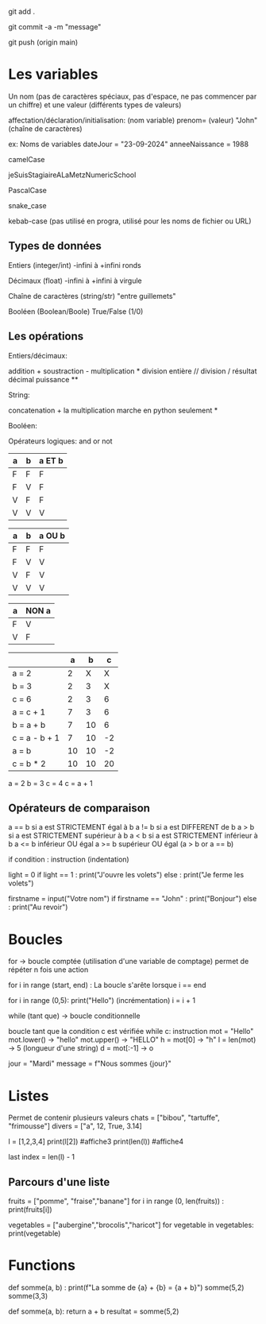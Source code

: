 
git add .

git commit -a -m "message"

git push (origin main)

# Les variables

Un nom (pas de caractères spéciaux, pas d'espace, ne pas commencer par un chiffre) et une valeur (différents types de valeurs)

affectation/déclaration/initialisation:
(nom variable) prenom= (valeur) "John" (chaîne de caractères)

ex: Noms de variables
dateJour = "23-09-2024"
anneeNaissance = 1988

camelCase

jeSuisStagiaireALaMetzNumericSchool

PascalCase

snake_case

kebab-case (pas utilisé en progra, utilisé pour les noms de fichier ou URL)

## Types de données

Entiers (integer/int)
-infini à +infini
ronds

Décimaux (float)
-infini à +infini
à virgule

Chaîne de caractères (string/str)
"entre guillemets"

Booléen (Boolean/Boole)
True/False (1/0)

## Les opérations

Entiers/décimaux:

addition +
soustraction -
multiplication \*
division entière //
division / résultat décimal
puissance **

String:

concatenation +
la multiplication marche en python seulement *

Booléen:

Opérateurs logiques:
and
or
not

| a   | b   | a ET b |
| --- | --- | ------ |
| F   | F   | F      |
| F   | V   | F      |
| V   | F   | F      |
| V   | V   | V      |

| a   | b   | a OU b |
| --- | --- | ------ |
| F   | F   | F      |
| F   | V   | V      |
| V   | F   | V      |
| V   | V   | V      |

| a   | NON a |
| --- | ----- |
| F   | V     |
| V   | F     |

|               | a   | b   | c   |
| ------------- | --- | --- | --- |
| a = 2         | 2   | X   | X   |
| b = 3         | 2   | 3   | X   |
| c = 6         | 2   | 3   | 6   |
| a = c + 1     | 7   | 3   | 6   |
| b = a + b     | 7   | 10  | 6   |
| c = a - b + 1 | 7   | 10  | -2  |
| a = b         | 10  | 10  | -2  |
| c = b * 2     | 10  | 10  | 20  |

a = 2
b = 3
c = 4
c = a + 1

## Opérateurs de comparaison

a == b si a est STRICTEMENT égal à b
a != b si a est DIFFERENT de b
a > b si a est STRICTEMENT supérieur à b
a < b si a est STRICTEMENT inférieur à b
a <= b inférieur OU égal
a >= b supérieur OU égal 
(a > b or a == b)

if condition :
	instruction (indentation)

light = 0
if light == 1 :
	print("J'ouvre les volets")
else :
	print("Je ferme les volets")


firstname = input("Votre nom")
if firstname == "John" :
	print("Bonjour")
else :
	print("Au revoir")

# Boucles

for 
-> boucle comptée (utilisation d'une variable de comptage)
permet de répéter n fois une action

for i in range (start, end) :
La boucle s'arête lorsque i == end

for i in range (0,5):
	print("Hello")
(incrémentation) i = i + 1

while (tant que)
-> boucle conditionnelle

boucle tant que la condition c est vérifiée
while c:
	instruction
mot = "Hello"
mot.lower() -> "hello"
mot.upper() -> "HELLO"
h = mot[0] -> "h"
l = len(mot) -> 5 (longueur d'une string)
d = mot[:-1] -> o

jour = "Mardi"
message = f"Nous sommes {jour}"

# Listes

Permet de contenir plusieurs valeurs
chats = ["bibou", "tartuffe", "frimousse"]
divers = ["a", 12, True, 3.14]

l = [1,2,3,4]
print(l[2]) #affiche3
print(len(l)) #affiche4

last index = len(l) - 1

## Parcours d'une liste

fruits = ["pomme", "fraise","banane"]
for i in range (0, len(fruits)) :
	print(fruits[i])

vegetables = ["aubergine","brocolis","haricot"]
for vegetable in vegetables:
	print(vegetable)

# Functions

def somme(a, b) :
	print(f"La somme de {a} + {b} = {a + b}")
somme(5,2)
somme(3,3)

def somme(a, b):
	return a + b
resultat = somme(5,2)
